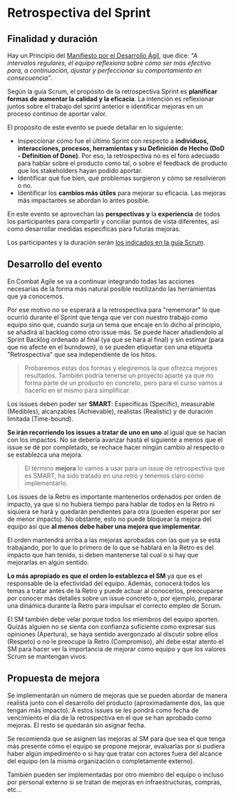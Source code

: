 # Retrospectiva del Sprint

## Finalidad y duración
Hay un Principio del [Manifiesto por el Desarrollo Ágil](http://agilemanifesto.org/iso/es/principles.html), que dice: *"A intervalos regulares, el equipo reflexiona sobre cómo ser más efectivo para, a continuación, ajustar y perfeccionar su comportamiento en consecuencia"*.

Según la guía Scrum, el propósito de la retrospectiva Sprint es **planificar formas de aumentar la calidad y la eficacia**. La intención es reflexionar juntos sobre el trabajo del sprint anterior e identificar mejoras en un proceso continuo de aportar valor.

El propósito de este evento se puede detallar en lo siguiente:
* Inspeccionar cómo fue el último Sprint con respecto a **individuos, interacciones, procesos, herramientas y su Definición de Hecho (DoD - Definition of Done)**. Por eso, la retrospectiva no es el foro adecuado para hablar sobre el producto como tal, o sobre el feedback de producto que los stakeholders hayan podido aportar.
* Identificar qué fue bien, qué problemas surgieron y cómo se resolvieron o no.
* Identificar los **cambios más útiles** para mejorar su eficacia. Las mejoras más impactantes se abordan lo antes posible.

En este evento se aprovechan las **perspectivas y** la **experiencia** de todos los participantes para compartir y conciliar puntos de vista diferentes, así como desarrollar medidas específicas para futuras mejoras.

Los participantes y la duración serán [los indicados en la guía Scrum](https://scrumguides.org/scrum-guide.html#sprint-retrospective).

## Desarrollo del evento

En Combat Agile se va a continuar integrando todas las acciones necesarias de la forma más natural posible reutilizando las herramientas que ya conocemos.

Por ese motivo no se esperará a la retrospectiva para "rememorar" lo que ocurrió durante el Sprint que tenga que ver con nuestro trabajo como equipo sino que, cuando surja un tema que encaje en lo dicho al principio, se añadirá al backlog como otro issue más. Se puede hacer añadíendolo al Sprint Backlog ordenado al final (ya que se hará al final) y sin estimar (para que no afecte en el burndown), o se pueden etiquetar con una etiqueta "Retrospectiva" que sea independiente de los hitos.
> Probaremos estas dos formas y elegiremos la que ofrezca mejores resultados. También podría tenerse un proyecto aparte ya que no forma parte de un producto en concreto, pero para el curso vamos a hacerlo en el mismo para simplificar.

Los issues deben poder ser **SMART**: Específicas (Specific), measurable (Medibles), alcanzables (Achievable), realistas (Realistic) y de duración limitada (Time-bound).

**Se irán recorriendo los issues a tratar de uno en uno** al igual que se hacían con los impactos. No se debería avanzar hasta el siguiente a menos que el issue se dé por completado, se rechace hacer ningún cambio al respecto o se establezca una mejora.
> El término **mejora** lo vamos a usar para un issue de retrospectiva que es SMART, ha sido tratado en una retro y tenemos claro cómo implementarlo.

Los issues de la Retro es importante mantenerlos ordenados por orden de impacto, ya que si no hubiera tiempo para hablar de todos en la Retro ni siquiera se hará y quedarán pendientes para otra (pueden esperar por ser de menor impacto). No obstante, esto no puede bloquear la mejora del equipo así que **al menos debe haber una mejora que implementar**.

El orden mantendrá arriba a las mejoras aprobadas con las que ya se está trabajando, por lo que lo primero de lo que se hablará en la Retro es del impacto que han tenido, si deben mantenerse tal cual o si hay que mejorarlas en algún sentido.

**Lo más apropiado es que el orden lo establezca el SM** ya que es el responsable de la efectividad del equipo. Además, conocerá todos los temas a tratar antes de la Retro y puede actuar al conocerlos, preocuparse por conocer más detalles sobre un issue concreto o, por ejemplo, preparar una dinámica durante la Retro para impulsar el correcto empleo de Scrum.

El SM también debe velar porque todos los miembros del equipo aporten. Quizás alguien no se sienta con confianza suficiente como expresar sus opiniones (Apertura), se haya sentido avergonzado al discutir sobre ellos (Respeto) o no le preocupe la Retro (Compromiso), ahí debe estar atento el SM para hacer ver la importancia de mejorar como equipo y que los valores Scrum se mantengan vivos.

## Propuesta de mejora

Se implementarán un número de mejoras que se pueden abordar de manera realista junto con el desarrollo del producto (aproximadamente dos, las que tengan más impacto). A estos issues se les pondrá como fecha de vencimiento el día de la retrospectiva en el que se han aprobado como mejoras. El resto se quedarán sin asignar fecha.

Se recomienda que se asignen las mejoras al SM para que sea el que tenga más presente cómo el equipo se propone mejorar, evaluarlas por si pudiera haber algún impedimento o si hay que tratar con actores fuera del alcance del equipo (en la misma organización o completamente externo).

También pueden ser implementadas por otro miembro del equipo o incluso por personal externo si se tratan de mejoras en infraestructuras, compras, etc...
